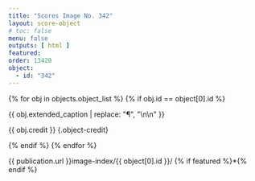 ```yaml
---
title: "Scores Image No. 342"
layout: score-object
# toc: false
menu: false
outputs: [ html ]
featured: 
order: 13420
object:
  - id: "342"
---
```


{% for obj in objects.object_list %}
{% if obj.id == object[0].id %}

{{ obj.extended_caption | replace: "¶", "\n\n" }}

{{ obj.credit }} {.object-credit}

{% endif %}
{% endfor %}

<div class="object-credit object-url is-print-only">

{{ publication.url }}image-index/{{ object[0].id }}/ {% if featured %}*{% endif %}

</div>
